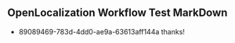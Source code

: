## OpenLocalization Workflow Test MarkDown
* 89089469-783d-4dd0-ae9a-63613aff144a 
thanks!<!--HONumber=Mar16_HO3-->
